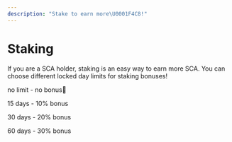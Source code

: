 ```yaml
---
description: "Stake to earn more\U0001F4C8!"
---
```


# Staking

If you are a SCA holder, staking is an easy way to earn more SCA. You can choose different locked day limits for staking bonuses!

no limit - no bonus🥲

15 days - 10% bonus

30 days - 20% bonus

60 days - 30% bonus



